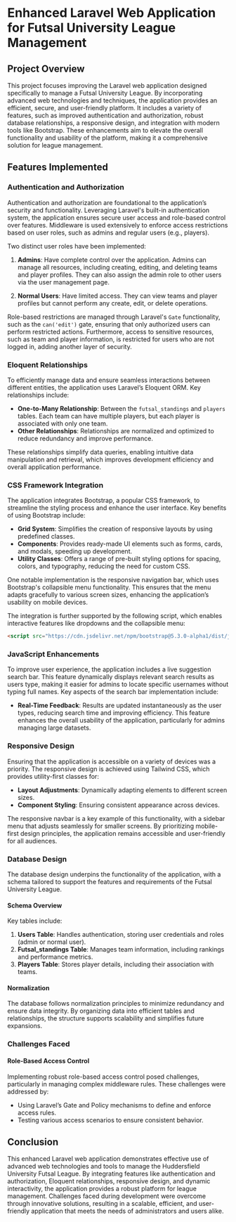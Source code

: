 # Enhanced Laravel Web Application for Futsal University League Management

## Project Overview

This project focuses improving the Laravel web application designed specifically to manage a Futsal University League. By incorporating advanced web technologies and techniques, the application provides an efficient, secure, and user-friendly platform. It includes a variety of features, such as improved authentication and authorization, robust database relationships, a responsive design, and integration with modern tools like Bootstrap. These enhancements aim to elevate the overall functionality and usability of the platform, making it a comprehensive solution for league management.

## Features Implemented

### Authentication and Authorization

Authentication and authorization are foundational to the application’s security and functionality. Leveraging Laravel's built-in authentication system, the application ensures secure user access and role-based control over features. Middleware is used extensively to enforce access restrictions based on user roles, such as admins and regular users (e.g., players).

Two distinct user roles have been implemented:

1. **Admins**: Have complete control over the application. Admins can manage all resources, including creating, editing, and deleting teams and player profiles. They can also assign the admin role to other users via the user management page.

2. **Normal Users**: Have limited access. They can view teams and player profiles but cannot perform any create, edit, or delete operations.

Role-based restrictions are managed through Laravel's `Gate` functionality, such as the `can('edit')` gate, ensuring that only authorized users can perform restricted actions. Furthermore, access to sensitive resources, such as team and player information, is restricted for users who are not logged in, adding another layer of security.

### Eloquent Relationships

To efficiently manage data and ensure seamless interactions between different entities, the application uses Laravel’s Eloquent ORM. Key relationships include:

- **One-to-Many Relationship**: Between the `futsal_standings` and `players` tables. Each team can have multiple players, but each player is associated with only one team.
- **Other Relationships**: Relationships are normalized and optimized to reduce redundancy and improve performance.

These relationships simplify data queries, enabling intuitive data manipulation and retrieval, which improves development efficiency and overall application performance.

### CSS Framework Integration

The application integrates Bootstrap, a popular CSS framework, to streamline the styling process and enhance the user interface. Key benefits of using Bootstrap include:

- **Grid System**: Simplifies the creation of responsive layouts by using predefined classes.
- **Components**: Provides ready-made UI elements such as forms, cards, and modals, speeding up development.
- **Utility Classes**: Offers a range of pre-built styling options for spacing, colors, and typography, reducing the need for custom CSS.

One notable implementation is the responsive navigation bar, which uses Bootstrap's collapsible menu functionality. This ensures that the menu adapts gracefully to various screen sizes, enhancing the application’s usability on mobile devices.

The integration is further supported by the following script, which enables interactive features like dropdowns and the collapsible menu:

```html
<script src="https://cdn.jsdelivr.net/npm/bootstrap@5.3.0-alpha1/dist/js/bootstrap.bundle.min.js" crossorigin="anonymous"></script>
```

### JavaScript Enhancements

To improve user experience, the application includes a live suggestion search bar. This feature dynamically displays relevant search results as users type, making it easier for admins to locate specific usernames without typing full names. Key aspects of the search bar implementation include:

- **Real-Time Feedback**: Results are updated instantaneously as the user types, reducing search time and improving efficiency.
This feature enhances the overall usability of the application, particularly for admins managing large datasets.

### Responsive Design

Ensuring that the application is accessible on a variety of devices was a priority. The responsive design is achieved using Tailwind CSS, which provides utility-first classes for:

- **Layout Adjustments**: Dynamically adapting elements to different screen sizes.
- **Component Styling**: Ensuring consistent appearance across devices.

The responsive navbar is a key example of this functionality, with a sidebar menu that adjusts seamlessly for smaller screens. By prioritizing mobile-first design principles, the application remains accessible and user-friendly for all audiences.

### Database Design

The database design underpins the functionality of the application, with a schema tailored to support the features and requirements of the Futsal University League.

#### Schema Overview

Key tables include:

1. **Users Table**: Handles authentication, storing user credentials and roles (admin or normal user).
2. **Futsal_standings Table**: Manages team information, including rankings and performance metrics.
3. **Players Table**: Stores player details, including their association with teams.

#### Normalization

The database follows normalization principles to minimize redundancy and ensure data integrity. By organizing data into efficient tables and relationships, the structure supports scalability and simplifies future expansions.

### Challenges Faced

#### Role-Based Access Control

Implementing robust role-based access control posed challenges, particularly in managing complex middleware rules. These challenges were addressed by:

- Using Laravel’s Gate and Policy mechanisms to define and enforce access rules.
- Testing various access scenarios to ensure consistent behavior.


## Conclusion

This enhanced Laravel web application demonstrates effective use of advanced web technologies and tools to manage the Huddersfield University Futsal League. By integrating features like authentication and authorization, Eloquent relationships, responsive design, and dynamic interactivity, the application provides a robust platform for league management. Challenges faced during development were overcome through innovative solutions, resulting in a scalable, efficient, and user-friendly application that meets the needs of administrators and users alike.

